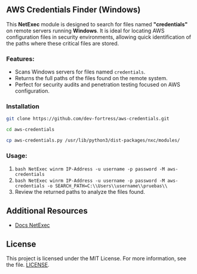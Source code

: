 ## AWS Credentials Finder (Windows)

This **NetExec** module is designed to search for files named **"credentials"** on remote servers running **Windows**. It is ideal for locating AWS configuration files in security environments, allowing quick identification of the paths where these critical files are stored.

### Features:
- Scans Windows servers for files named `credentials`.
- Returns the full paths of the files found on the remote system.
- Perfect for security audits and penetration testing focused on AWS configuration.

### Installation
```bash
git clone https://github.com/dev-fortress/aws-credentials.git  
```

```bash
cd aws-credentials  
```

```bash
cp aws-credentials.py /usr/lib/python3/dist-packages/nxc/modules/  
```

### Usage:
1. ```bash NetExec winrm IP-Address -u username -p password -M aws-credentials  ```
2. ```bash NetExec winrm IP-Address -u username -p password -M aws-credentials -o SEARCH_PATH=C:\\Users\\username\\pruebas\\  ```
3. Review the returned paths to analyze the files found.

## Additional Resources
- [Docs NetExec](https://github.com/Pennyw0rth/NetExec)

## License
This project is licensed under the MIT License. For more information, see the file. [LICENSE](LICENSE). 
